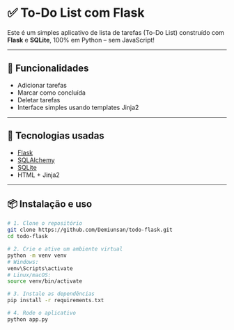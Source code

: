 # ✅ To-Do List com Flask

Este é um simples aplicativo de lista de tarefas (To-Do List) construído com **Flask** e **SQLite**, 100% em Python – sem JavaScript!

---

## 🚀 Funcionalidades

- Adicionar tarefas
- Marcar como concluída
- Deletar tarefas
- Interface simples usando templates Jinja2

---

## 🧰 Tecnologias usadas

- [Flask](https://flask.palletsprojects.com/)
- [SQLAlchemy](https://www.sqlalchemy.org/)
- [SQLite](https://www.sqlite.org/index.html)
- HTML + Jinja2

---

## 📦 Instalação e uso

```bash
# 1. Clone o repositório
git clone https://github.com/Demiunsan/todo-flask.git
cd todo-flask

# 2. Crie e ative um ambiente virtual
python -m venv venv
# Windows:
venv\Scripts\activate
# Linux/macOS:
source venv/bin/activate

# 3. Instale as dependências
pip install -r requirements.txt

# 4. Rode o aplicativo
python app.py
